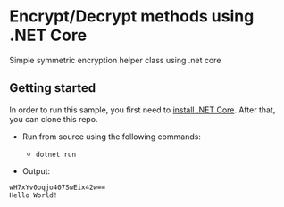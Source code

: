 # Encrypt/Decrypt methods using .NET Core
Simple symmetric encryption helper class using .net core 

## Getting started

In order to run this sample, you first need to [install .NET Core](http://dotnet.github.io/getting-started/). After that, you can clone this repo.

* Run from source using the following commands:
	* `dotnet run`

* Output:
```
wH7xYv0oqjo407SwEix42w==
Hello World!
```